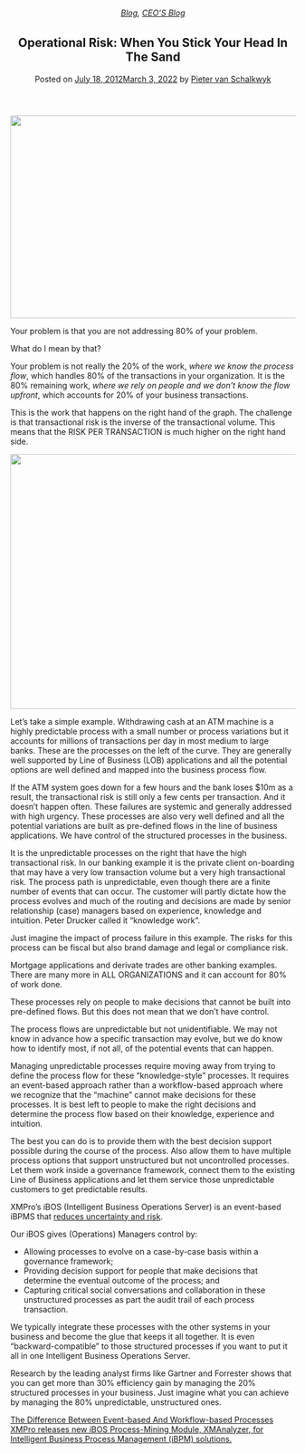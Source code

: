
<article class="post-1083 post type-post status-publish format-standard has-post-thumbnail hentry category-blog category-pieter-blog tag-bpm tag-intelligent-business-operations" id="post-1083">
<div class="article-inner">
<header class="entry-header">
<div class="entry-header-text entry-header-text-top text-center">
<h6 class="entry-category is-xsmall"><a href="https://xmpro.com/category/blog/" rel="category tag">Blog</a>, <a href="https://xmpro.com/category/blog/pieter-blog/" rel="category tag">CEO'S Blog</a></h6><h1 class="entry-title">Operational Risk: When You Stick Your Head In The Sand</h1><div class="entry-divider is-divider small"></div>
<div class="entry-meta uppercase is-xsmall">
<span class="posted-on">Posted on <a href="https://xmpro.com/unpredictable-processes/" rel="bookmark"><time class="entry-date published" datetime="2012-07-18T03:33:14+00:00">July 18, 2012</time><time class="updated" datetime="2022-03-03T04:25:49+00:00">March 3, 2022</time></a></span> <span class="byline">by <span class="meta-author vcard"><a class="url fn n" href="https://xmpro.com/author/pietervs/">Pieter van Schalkwyk</a></span></span> </div>
</div>
</header>
<div class="entry-content single-page">
<p><a href="https://xmpro.com/wp-content/uploads/2012/07/Unpredictable.png"><img height="358" src="https://xmpro.com/wp-content/uploads/2012/07/Unpredictable.png" width="538"/>
</a></p>
<p>Your problem is that you are not addressing 80% of your problem.</p>
<p>What do I mean by that?</p>
<p>Your problem is not really the 20% of the work, <em>where we know the process flow</em>, which handles 80% of the transactions in your organization. It is the 80% remaining work, <em>where we rely on people and we don’t know the flow upfront</em>, which accounts for 20% of your business transactions.</p>
<p>This is the work that happens on the right hand of the graph. The challenge is that transactional risk is the inverse of the transactional volume. This means that the RISK PER TRANSACTION is much higher on the right hand side.</p>
<p style="text-align: center;"><a href="https://xmpro.com/info/unpredictable-process/" rel="noopener noreferrer" target="_blank"><img height="450" src="https://xmpro.com/wp-content/uploads/2012/07/GraphUnpredictable2.png" width="528"/>
</a></p>
<p>Let’s take a simple example. Withdrawing cash at an ATM machine is a highly predictable process with a small number or process variations but it accounts for millions of transactions per day in most medium to large banks. These are the processes on the left of the curve. They are generally well supported by Line of Business (LOB) applications and all the potential options are well defined and mapped into the business process flow.</p>
<p>If the ATM system goes down for a few hours and the bank loses $10m as a result, the transactional risk is still only a few cents per transaction. And it doesn’t happen often. These failures are systemic and generally addressed with high urgency. These processes are also very well defined and all the potential variations are built as pre-defined flows in the line of business applications. We have control of the structured processes in the business.</p>
<p>It is the unpredictable processes on the right that have the high transactional risk. In our banking example it is the private client on-boarding that may have a very low transaction volume but a very high transactional risk. The process path is unpredictable, even though there are a finite number of events that can occur. The customer will partly dictate how the process evolves and much of the routing and decisions are made by senior relationship (case) managers based on experience, knowledge and intuition. Peter Drucker called it “knowledge work”.</p>
<p>Just imagine the impact of process failure in this example. The risks for this process can be fiscal but also brand damage and legal or compliance risk.</p>
<p>Mortgage applications and derivate trades are other banking examples. There are many more in ALL ORGANIZATIONS and it can account for 80% of work done.</p>
<p>These processes rely on people to make decisions that cannot be built into pre-defined flows. But this does not mean that we don’t have control.</p>
<p>The process flows are unpredictable but not unidentifiable. We may not know in advance how a specific transaction may evolve, but we do know how to identify most, if not all, of the potential events that can happen.</p>
<p>Managing unpredictable processes require moving away from trying to define the process flow for these “knowledge-style” processes. It requires an event-based approach rather than a workflow-based approach where we recognize that the “machine” cannot make decisions for these processes. It is best left to people to make the right decisions and determine the process flow based on their knowledge, experience and intuition.</p>
<p>The best you can do is to provide them with the best decision support possible during the course of the process. Also allow them to have multiple process options that support unstructured but not uncontrolled processes. Let them work inside a governance framework, connect them to the existing Line of Business applications and let them service those unpredictable customers to get predictable results.</p>
<p>XMPro’s iBOS (Intelligent Business Operations Server) is an event-based iBPMS that <span style="text-decoration: underline;">reduces uncertainty and risk</span>.</p>
<p>Our iBOS gives (Operations) Managers control by:</p>
<ul>
<li>Allowing processes to evolve on a case-by-case basis within a governance framework;</li>
<li>Providing decision support for people that make decisions that determine the eventual outcome of the process; and</li>
<li>Capturing critical social conversations and collaboration in these unstructured processes as part the audit trail of each process transaction.</li>
</ul>
<p>We typically integrate these processes with the other systems in your business and become the glue that keeps it all together. It is even “backward-compatible” to those structured processes if you want to put it all in one Intelligent Business Operations Server.</p>
<p>Research by the leading analyst firms like Gartner and Forrester shows that you can get more than 30% efficiency gain by managing the 20% structured processes in your business. Just imagine what you can achieve by managing the 80% unpredictable, unstructured ones.</p>
<div class="blog-share text-center"><div class="is-divider medium"></div><div class="social-icons share-icons share-row relative"><a aria-label="Share on WhatsApp" class="icon button circle is-outline tooltip whatsapp show-for-medium" data-action="share/whatsapp/share" href="whatsapp://send?text=Operational%20Risk%3A%20When%20You%20Stick%20Your%20Head%20In%20The%20Sand - https://xmpro.com/unpredictable-processes/" title="Share on WhatsApp"><i class="icon-whatsapp"></i></a><a aria-label="Share on Facebook" class="icon button circle is-outline tooltip facebook" data-label="Facebook" href="https://www.facebook.com/sharer.php?u=https://xmpro.com/unpredictable-processes/" onclick="window.open(this.href,this.title,'width=500,height=500,top=300px,left=300px'); return false;" rel="noopener nofollow" target="_blank" title="Share on Facebook"><i class="icon-facebook"></i></a><a aria-label="Share on Twitter" class="icon button circle is-outline tooltip twitter" href="https://twitter.com/share?url=https://xmpro.com/unpredictable-processes/" onclick="window.open(this.href,this.title,'width=500,height=500,top=300px,left=300px'); return false;" rel="noopener nofollow" target="_blank" title="Share on Twitter"><i class="icon-twitter"></i></a><a aria-label="Email to a Friend" class="icon button circle is-outline tooltip email" href="/cdn-cgi/l/email-protection#56692523343c3335226b1926332437223f3938373a736466043f253d736517736466013e33387364660f392373646605223f353d7364660f3923247364661e3337327364661f38736466023e3373646605373832703439322f6b153e33353d736466223e3f257364663923227365177364663e222226257365177364107364102e3b2624397835393b7364102338262433323f352237343a337b262439353325253325736410" rel="nofollow" title="Email to a Friend"><i class="icon-envelop"></i></a><a aria-label="Pin on Pinterest" class="icon button circle is-outline tooltip pinterest" href="https://pinterest.com/pin/create/button?url=https://xmpro.com/unpredictable-processes/&amp;media=https://xmpro.com/wp-content/uploads/2012/07/GraphUnpredictable2.png&amp;description=Operational%20Risk%3A%20When%20You%20Stick%20Your%20Head%20In%20The%20Sand" onclick="window.open(this.href,this.title,'width=500,height=500,top=300px,left=300px'); return false;" rel="noopener nofollow" target="_blank" title="Pin on Pinterest"><i class="icon-pinterest"></i></a><a aria-label="Share on LinkedIn" class="icon button circle is-outline tooltip linkedin" href="https://www.linkedin.com/shareArticle?mini=true&amp;url=https://xmpro.com/unpredictable-processes/&amp;title=Operational%20Risk%3A%20When%20You%20Stick%20Your%20Head%20In%20The%20Sand" onclick="window.open(this.href,this.title,'width=500,height=500,top=300px,left=300px'); return false;" rel="noopener nofollow" target="_blank" title="Share on LinkedIn"><i class="icon-linkedin"></i></a></div></div></div>
<nav class="navigation-post" id="nav-below" role="navigation">
<div class="flex-row next-prev-nav bt bb">
<div class="flex-col flex-grow nav-prev text-left">
<div class="nav-previous"><a href="https://xmpro.com/the-difference-between-event-based-and-workflow-based-processes/" rel="prev"><span class="hide-for-small"><i class="icon-angle-left"></i></span> The Difference Between Event-based And Workflow-based Processes</a></div>
</div>
<div class="flex-col flex-grow nav-next text-right">
<div class="nav-next"><a href="https://xmpro.com/xmpro-releases-new-ibos-process-mining-module-xmanalyzer/" rel="next">XMPro releases new iBOS Process-Mining Module, XMAnalyzer, for Intelligent Business Process Management (iBPM) solutions. <span class="hide-for-small"><i class="icon-angle-right"></i></span></a></div> </div>
</div>
</nav>
</div>
</article>
<div class="comments-area" id="comments">
</div>
